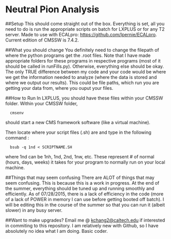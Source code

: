 # Neutral Pion Analysis

##Setup
This should come straight out of the box. Everything is set, all you need to do is run the appropriate scripts on
batch for LXPLUS or for any T2 server.
Made to use with ECALpro: https://github.com/lpernie/ECALpro. Current edition of CMSSW is 7.4.2.

##What you should change
You definitely need to change the filepath of where the python programs get the .root files. Note that I have
made appropriate folders for these programs in respective programs (most of it should be called in runFills.py).
Otherwise, everything else should be okay. The only TRUE difference between my code and your code would be 
where we get the information needed to analyze (where the data is stored and where we output our results). This could be file paths, which run you are getting your data from, where you ouput your files.

##How to Run
In LXPLUS, you should have these files within your CMSSW folder. Within your CMSSW folder, 
```
  cmsenv
```
should start a new CMS framework software (like a virtual machine). 

Then locate where your script files (.sh) are and type in the following command :
```
  bsub -q 1nd < SCRIPTNAME.SH
```
where 1nd can be 1nh, 1nd, 2nd, 1nw, etc. These represent # of normal (hours, days, weeks) it takes for your program
to normally run on your local machine.

##Things that may seem confusing
There are ALOT of things that may seem confusing. This is because this is a work in progress. At the end of the 
summer, everything should be tuned up and running smoothly and efficiently. As of 07/28/2015, there is a lack of
efficiency in the code (more of a lack of POWER in memory I can use before getting booted off batch). I will be
editing this in the course of the summer so that you can run it (albeit slower) in any busy server.

##Want to make upgrades?
Email me @ kchang2@caltech.edu if interested in commiting to this repository. I am relatively new with Github, so 
I have absolutely no idea what I am doing. Basic coder.
